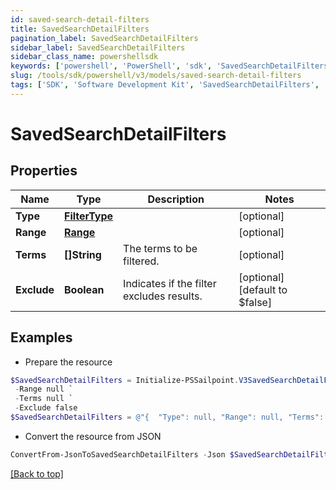 ```yaml
---
id: saved-search-detail-filters
title: SavedSearchDetailFilters
pagination_label: SavedSearchDetailFilters
sidebar_label: SavedSearchDetailFilters
sidebar_class_name: powershellsdk
keywords: ['powershell', 'PowerShell', 'sdk', 'SavedSearchDetailFilters', 'SavedSearchDetailFilters'] 
slug: /tools/sdk/powershell/v3/models/saved-search-detail-filters
tags: ['SDK', 'Software Development Kit', 'SavedSearchDetailFilters', 'SavedSearchDetailFilters']
---
```



# SavedSearchDetailFilters

## Properties

Name | Type | Description | Notes
------------ | ------------- | ------------- | -------------
**Type** | [**FilterType**](filter-type) |  | [optional] 
**Range** | [**Range**](range) |  | [optional] 
**Terms** | **[]String** | The terms to be filtered. | [optional] 
**Exclude** | **Boolean** | Indicates if the filter excludes results. | [optional] [default to $false]

## Examples

- Prepare the resource
```powershell
$SavedSearchDetailFilters = Initialize-PSSailpoint.V3SavedSearchDetailFilters  -Type null `
 -Range null `
 -Terms null `
 -Exclude false
$SavedSearchDetailFilters = @"{  "Type": null, "Range": null, "Terms": null, "Exclude": false }"@
```

- Convert the resource from JSON
```powershell
ConvertFrom-JsonToSavedSearchDetailFilters -Json $SavedSearchDetailFilters
```


[[Back to top]](#) 

